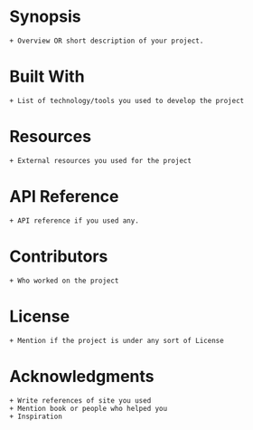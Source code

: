 # Synopsis
	+ Overview OR short description of your project.
# Built With
	+ List of technology/tools you used to develop the project
# Resources
	+ External resources you used for the project
# API Reference
	+ API reference if you used any.
# Contributors
	+ Who worked on the project
# License
	+ Mention if the project is under any sort of License
# Acknowledgments
	+ Write references of site you used
	+ Mention book or people who helped you
	+ Inspiration
